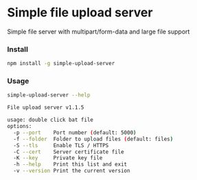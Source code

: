 # Simple file upload server

Simple file server with multipart/form-data and large file support

### Install 

```bash
npm install -g simple-upload-server
```

### Usage

```bash
simple-upload-server --help

File upload server v1.1.5

usage: double click bat file
options:
  -p --port    Port number (default: 5000)
  -f --folder  Folder to upload files (default: files)
  -S --tls     Enable TLS / HTTPS
  -C --cert    Server certificate file
  -K --key     Private key file
  -h --help    Print this list and exit
  -v --version Print the current version
```
